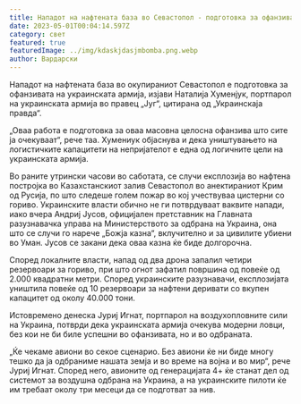 ```yaml
---
title: Нападот на нафтената база во Севастопол - подготовка за офанзива
date: 2023-05-01T00:04:14.597Z
category: свет
featured: true
featuredImage: ../img/kdaskjdasjmbomba.png.webp
author: Вардарски
---
```


Нападот на нафтената база во окупираниот Севастопол е подготовка за офанзивата на украинската армија, изјави Наталија Хуменјук, портпарол на украинската армија во правец „Југ“, цитирана од „Украинскаја правда“.

„Оваа работа е подготовка за оваа масовна целосна офанзива што сите ја очекуваат“, рече таа. Хумениук објаснува и дека уништувањето на логистичките капацитети на непријателот е една од логичните цели на украинската армија.

Во раните утрински часови во саботата, се случи експлозија во нафтена постројка во Казахстанскиот залив Севастопол во анектираниот Крим од Русија, по што следеше голем пожар во кој учествуваа цистерни со гориво. Украинските власти обично не ги потврдуваат ваквите напади, иако вчера Андриј Јусов, официјален претставник на Главната разузнавачка управа на Министерството за одбрана на Украина, она што се случи го нарече „Божја казна“, вклучително и за цивилите убиени во Уман. Јусов се закани дека оваа казна ќе биде долгорочна.

Според локалните власти, напад од два дрона запалил четири резервоари за гориво, при што огнот зафатил површина од повеќе од 2.000 квадратни метри. Според украинските разузнавачи, експлозијата уништила повеќе од 10 резервоари за нафтени деривати со вкупен капацитет од околу 40.000 тони.

Истовремено денеска Јуриј Игнат, портпарол на воздухопловните сили на Украина, потврди дека украинската армија очекува модерни ловци, без кои не би биле успешни во офанзивата, но и во одбраната.

„Ќе чекаме авиони во секое сценарио. Без авиони ќе ни биде многу тешко да ја одбраниме нашата земја и во време на војна и во мир“, рече Јуриј Игнат. Според него, авионите од генерацијата 4+ ќе станат дел од системот за воздушна одбрана на Украина, а на украинските пилоти ќе им требаат околу три месеци да се подготват за нив.
